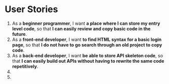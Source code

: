 # User Stories
1. As a **beginner programmer**, I want **a place where I can store my entry level code**, so that **I can easily review and copy basic code in the future**. 
2. As a **front-end developer**, I want **to find HTML syntax for a basic login page**, so that **I do not have to go search through an old project to copy code**. 
3. As a **back-end developer**, I want **be able to store API skeleton code**, so that **I can easily build out APIs without having to rewrite the same code repetitively**.
4.
5.
